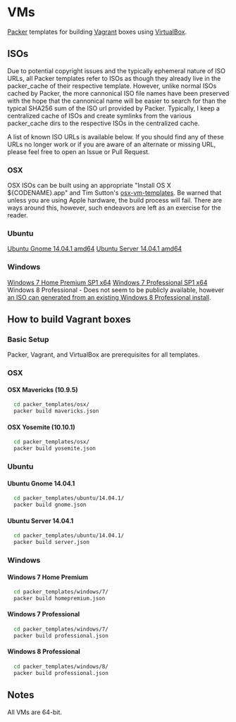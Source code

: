 # VMs
[Packer](https://packer.io) templates for building
[Vagrant](https://www.vagrantup.com) boxes using
[VirtualBox](https://www.virtualbox.org/).

## ISOs
Due to potential copyright issues and the typically ephemeral nature of ISO
URLs, all Packer templates refer to ISOs as though they already live in the
packer_cache of their respective template. However, unlike normal ISOs cached by
Packer, the more cannonical ISO file names have been preserved with the hope
that the cannonical name will be easier to search for than the typical SHA256
sum of the ISO url provided by Packer. Typically, I keep a centralized cache of
ISOs and create symlinks from the various packer_cache dirs to the respective
ISOs in the centralized cache.

A list of known ISO URLs is available below. If you should find any of these
URLs no longer work or if you are aware of an alternate or missing URL, please
feel free to open an Issue or Pull Request.

### OSX
OSX ISOs can be built using an appropriate "Install OS X ${CODENAME}.app" and
Tim Sutton's [osx-vm-templates](https://github.com/timsutton/osx-vm-templates).
Be warned that unless you are using Apple hardware, the build process will fail.
There are ways around this, however, such endeavors are left as an exercise for
the reader.

### Ubuntu
[Ubuntu Gnome 14.04.1 amd64](http://cdimage.ubuntu.com/ubuntu-gnome/releases/14.04/release/ubuntu-gnome-14.04.1-desktop-amd64.iso)
[Ubuntu Server 14.04.1 amd64](http://releases.ubuntu.com/14.04.1/ubuntu-14.04.1-server-amd64.iso)

### Windows
[Windows 7 Home Premium SP1 x64](http://msft.digitalrivercontent.net/win/X17-24209.iso)
[Windows 7 Professional SP1 x64](http://msft.digitalrivercontent.net/win/X17-24281.iso)
Windows 8 Professional - Does not seem to be publicly available, however [an ISO
can generated from an existing Windows 8 Professional
install](http://www.howtogeek.com/186775/how-to-download-windows-7-8-and-8.1-installation-media-legally/).

## How to build Vagrant boxes
### Basic Setup
Packer, Vagrant, and VirtualBox are prerequisites for all templates.

### OSX
#### OSX Mavericks (10.9.5)
```bash
  cd packer_templates/osx/
  packer build mavericks.json
```

#### OSX Yosemite (10.10.1)
```bash
  cd packer_templates/osx/
  packer build yosemite.json
```

### Ubuntu
#### Ubuntu Gnome 14.04.1
```bash
  cd packer_templates/ubuntu/14.04.1/
  packer build gnome.json
```

#### Ubuntu Server 14.04.1
```bash
  cd packer_templates/ubuntu/14.04.1/
  packer build server.json
```

### Windows
#### Windows 7 Home Premium
```bash
  cd packer_templates/windows/7/
  packer build homepremium.json
```

#### Windows 7 Professional
```bash
  cd packer_templates/windows/7/
  packer build professional.json
```

#### Windows 8 Professional
```bash
  cd packer_templates/windows/8/
  packer build professional.json
```

## Notes
All VMs are 64-bit.
